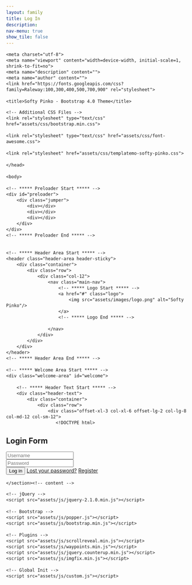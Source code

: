 ```yaml
---
layout: family
title: Log In
description: 
nav-menu: true
show_tile: false
---
```

<html lang="en">

  <head>

    <meta charset="utf-8">
    <meta name="viewport" content="width=device-width, initial-scale=1, shrink-to-fit=no">
    <meta name="description" content="">
    <meta name="author" content="">
    <link href="https://fonts.googleapis.com/css?family=Raleway:100,300,400,500,700,900" rel="stylesheet">

    <title>Softy Pinko - Bootstrap 4.0 Theme</title>
<!--
SOFTY PINKO
https://templatemo.com/tm-535-softy-pinko
-->

    <!-- Additional CSS Files -->
    <link rel="stylesheet" type="text/css" href="assets/css/bootstrap.min.css">

    <link rel="stylesheet" type="text/css" href="assets/css/font-awesome.css">

    <link rel="stylesheet" href="assets/css/templatemo-softy-pinko.css">

    </head>
    
    <body>
    
    <!-- ***** Preloader Start ***** -->
    <div id="preloader">
        <div class="jumper">
            <div></div>
            <div></div>
            <div></div>
        </div>
    </div>  
    <!-- ***** Preloader End ***** -->
    
    
    <!-- ***** Header Area Start ***** -->
    <header class="header-area header-sticky">
        <div class="container">
            <div class="row">
                <div class="col-12">
                    <nav class="main-nav">
                        <!-- ***** Logo Start ***** -->
                        <a href="#" class="logo">
                            <img src="assets/images/logo.png" alt="Softy Pinko"/>
                        </a>
                        <!-- ***** Logo End ***** -->
                       
                    </nav>
                </div>
            </div>
        </div>
    </header>
    <!-- ***** Header Area End ***** -->

    <!-- ***** Welcome Area Start ***** -->
    <div class="welcome-area" id="welcome">

        <!-- ***** Header Text Start ***** -->
        <div class="header-text">
            <div class="container">
                <div class="row">
                    <div class="offset-xl-3 col-xl-6 offset-lg-2 col-lg-8 col-md-12 col-sm-12">
                       <!DOCTYPE html>
<!--[if lt IE 7 ]> <html lang="en" class="ie6 ielt8"> <![endif]-->
<!--[if IE 7 ]>    <html lang="en" class="ie7 ielt8"> <![endif]-->
<!--[if IE 8 ]>    <html lang="en" class="ie8"> <![endif]-->
<!--[if (gte IE 9)|!(IE)]><!--> <html lang="en"> <!--<![endif]-->
<head>
<meta charset="utf-8">
<title>Paper Stack</title>
<link rel="stylesheet" type="text/css" href="style.css" />
</head>
<body>
<div class="container">
	<section id="content">
		<form action="">
			<h1>Login Form</h1>
			<div>
				<input type="text" placeholder="Username" required="" id="username" />
			</div>
			<div>
				<input type="password" placeholder="Password" required="" id="password" />
			</div>
			<div>
				<input type="submit" value="Log in" />
				<a href="#">Lost your password?</a>
				<a href="#">Register</a>
			</div>
		</form><!-- form -->
		
	</section><!-- content -->
</div><!-- container -->
</body>
</html>
                    </div>
                </div>
            </div>
        </div>
        <!-- ***** Header Text End ***** -->
    </div>
    <!-- ***** Welcome Area End ***** -->

    
    <!-- jQuery -->
    <script src="assets/js/jquery-2.1.0.min.js"></script>

    <!-- Bootstrap -->
    <script src="assets/js/popper.js"></script>
    <script src="assets/js/bootstrap.min.js"></script>

    <!-- Plugins -->
    <script src="assets/js/scrollreveal.min.js"></script>
    <script src="assets/js/waypoints.min.js"></script>
    <script src="assets/js/jquery.counterup.min.js"></script>
    <script src="assets/js/imgfix.min.js"></script> 
    
    <!-- Global Init -->
    <script src="assets/js/custom.js"></script>

  </body>
</html>
